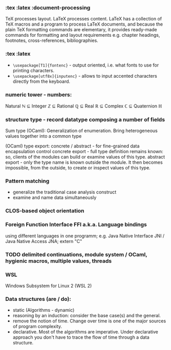 ### :tex :latex :document-processing
TeX processes layout. LaTeX processes content. LaTeX has a collection of TeX
macros and a program to process LaTeX documents, and because the plain TeX
formatting commands are elementary, it provides ready-made commands for
formatting and layout requirements e.g. chapter headings, footnotes,
cross-references, bibliographies.

### :tex :latex
- `\usepackage[T1]{fontenc}` - output oriented, i.e. what fonts to use for printing characters.
- `\usepackage[utf8x]{inputenc}` - allows to input accented characters directly from the keyboard.

### numeric tower - numbers:
Natural ℕ ⊆ Integer ℤ ⊆ Rational ℚ ⊆ Real ℝ ⊆ Complex ℂ ⊆ Quaternion ℍ

### structure type - record datatype composing a number of fields
Sum type (OCaml): Generalization of enumeration. Bring heterogeneous values
together into a common type

(OCaml) type export: concrete / abstract - for fine-grained data encapsulation control
concrete export - full type definition remains known: so, clients of the modules can build or examine values of this type.
abstract export - only the type name is known outside the module. It then becomes impossible, from the outside, to create or inspect values of this type.

### Pattern matching
- generalize the traditional case analysis construct
- examine and name data simultaneously

### CLOS-based object orientation

### Foreign Function Interface FFI a.k.a. Language bindings
using different languages in one programm;
e.g. Java Native Interface JNI / Java Native Access JNA; extern "C"

### TODO delimited continuations, module system / OCaml, hygienic macros, multiple values, threads

### WSL
Windows Subsystem for Linux 2 (WSL 2)

### Data structures (are / do):
- static (Algorithms - dynamic)
- reasoning by an induction: consider the base case(s) and the general.
- remove the notion of time. Change over time is one of the major sources of program complexity.
- declarative. Most of the algorithms are imperative. Under declarative approach you don't have to trace the flow of time through a data structure.

